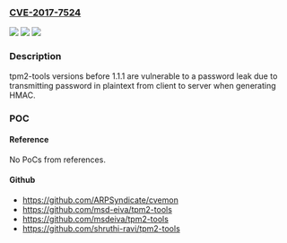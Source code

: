 ### [CVE-2017-7524](https://cve.mitre.org/cgi-bin/cvename.cgi?name=CVE-2017-7524)
![](https://img.shields.io/static/v1?label=Product&message=tpm2-tools&color=blue)
![](https://img.shields.io/static/v1?label=Version&message=n%2Fa&color=blue)
![](https://img.shields.io/static/v1?label=Vulnerability&message=CWE-522&color=brighgreen)

### Description

tpm2-tools versions before 1.1.1 are vulnerable to a password leak due to transmitting password in plaintext from client to server when generating HMAC.

### POC

#### Reference
No PoCs from references.

#### Github
- https://github.com/ARPSyndicate/cvemon
- https://github.com/msd-eiva/tpm2-tools
- https://github.com/msdeiva/tpm2-tools
- https://github.com/shruthi-ravi/tpm2-tools

